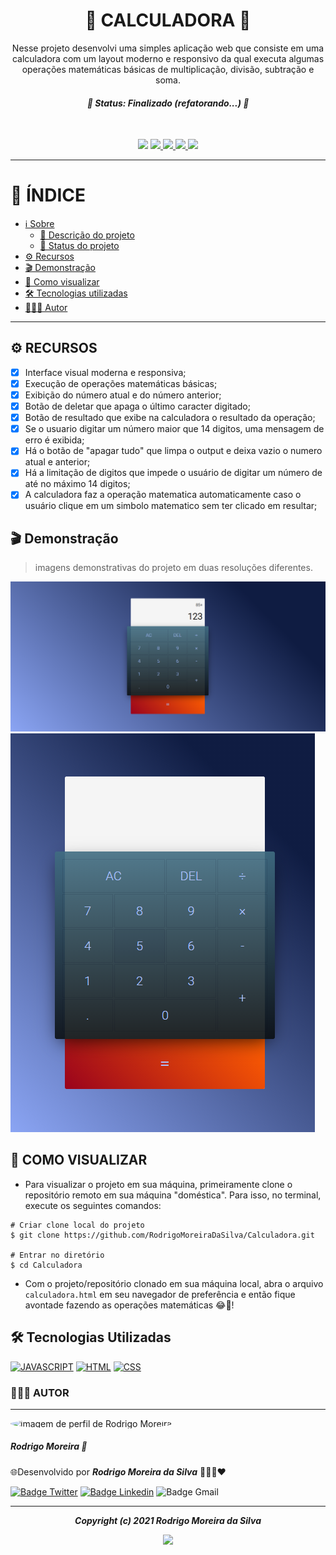 
<h1 align="center">🧮 CALCULADORA 🧮</h1> <a name="sobre"> </a>
<p align="center"> <a name="descricao"></a>Nesse projeto desenvolvi uma simples aplicação web que consiste em uma calculadora com um layout moderno e responsivo da qual executa algumas operações matemáticas básicas de multiplicação, divisão, subtração e soma.</p>

<h4 align="center"> <a name="status"></a><i>🚀 Status: Finalizado (refatorando...) 🚀</i> </h4>
<br>
<p align="center">
  <img src="https://img.shields.io/static/v1?label=Progresso&message=57%&color=5d4f5e&style=for-the-badge&labelColor=9f8da0">
  <a href="https://github.com/RodrigoMoreiraDaSilva/Calculadora/issues">
    <img src="https://img.shields.io/github/issues/RodrigoMoreiraDaSilva/Calculadora?style=for-the-badge&color=53242c&labelColor=cf514a">
  </a>
  <a href="https://github.com/RodrigoMoreiraDaSilva/Calculadora/blob/main/LICENSE">
    <img src="https://img.shields.io/github/license/RodrigoMoreiraDaSilva/Calculadora?style=for-the-badge&color=841d6c&labelColor=ccabd8">
  </a>
  <a href="https://github.com/RodrigoMoreiraDaSilva/Calculadora/network">
    <img src="https://img.shields.io/github/forks/RodrigoMoreiraDaSilva/Calculadora?style=for-the-badge&color=264d59&labelColor=43978d">
  </a>
  <a href="">
    <img src="https://img.shields.io/github/stars/RodrigoMoreiraDaSilva/Calculadora?style=for-the-badge&color=d46c4e&labelColor=f9ad6a">
  </a>

</p>

****

# 📖 ÍNDICE

- [ℹ️ Sobre](#sobre)
  - [📰 Descrição do projeto](#descricao)
  - [🔖 Status do projeto](#status)
- [⚙️ Recursos](#recursos)
- [🎬 Demonstração](#demonstracao)
- [📲 Como visualizar](#como-visualizar)
- [🛠 Tecnologias utilizadas](#tecnologias-utilizadas)
- [👨🏽‍💻 Autor](#autor)

****

## <a name="recursos"></a> ⚙️ RECURSOS

- [x] Interface visual moderna e responsiva;
- [x] Execução de operações matemáticas básicas;
- [x] Exibição do número atual e do número anterior;
- [x] Botão de deletar que apaga o último caracter digitado;
- [x] Botão de resultado que exibe na calculadora o resultado da operação;
- [x] Se o usuario digitar um número maior que 14 digitos, uma mensagem de erro é exibida;
- [x] Há o botão de "apagar tudo" que limpa o output e deixa vazio o numero atual e anterior;
- [x] Há a limitação de digitos que impede o usuário de digitar um número de até no máximo 14 digitos;
- [x] A calculadora faz a operação matematica automaticamente caso o usuário clique em um simbolo matematico sem ter clicado em resultar;

## <a name="demonstracao"></a>🎬 Demonstração
> imagens demonstrativas do projeto em duas resoluções diferentes.

![imagem demonstrativa da interface visual em uma resolução maior](./assets/screenshots/Screenshot2.png)
![Imagem demonstrativa da interface visual em uma resolução menor](./assets/screenshots/screenshot.png)


## 📲 COMO VISUALIZAR <a name="como-visualizar"> </a>

- Para visualizar o projeto em sua máquina, primeiramente clone o repositório remoto em sua máquina "doméstica". Para isso, no terminal, execute os seguintes comandos:

```
# Criar clone local do projeto
$ git clone https://github.com/RodrigoMoreiraDaSilva/Calculadora.git

# Entrar no diretório
$ cd Calculadora
```

- Com o projeto/repositório clonado em sua máquina local, abra o arquivo `calculadora.html` em seu navegador de preferência e então fique avontade fazendo as operações matemáticas 😂🤩!
  
## <a name="tecnologias-utilizadas"></a> 🛠 Tecnologias Utilizadas
[![JAVASCRIPT](https://img.shields.io/badge/JavaScript-323330?style=for-the-badge&logo=javascript&logoColor=F7DF1E)](https://developer.mozilla.org/en-US/docs/Web/JavaScript)
[![HTML](https://img.shields.io/badge/HTML5-E34F26?style=for-the-badge&logo=html5&logoColor=white)](https://developer.mozilla.org/pt-BR/docs/Web/HTML)
[![CSS](https://img.shields.io/badge/CSS-239120?&style=for-the-badge&logo=css3&logoColor=white)](https://developer.mozilla.org/pt-BR/docs/Web/CSS)

### 👨🏽‍💻 AUTOR <a name="autor"></a>
*****
<img style="border-radius: 50%" src="https://avatars.githubusercontent.com/u/78985382?s=460&u=421fd89ba15c63b87559a53804a6b850f5890575&v=4" width="100" alt="imagem de perfil de Rodrigo Moreira">
<h5>Rodrigo Moreira 🌠</h5>
<p>🌐Desenvolvido por <b> <i>Rodrigo Moreira da Silva</b> </i> 👨🏽‍💼❤️

[![Badge Twitter](https://img.shields.io/badge/Twitter-1DA1F2?style=for-the-badge&logo=twitter&logoColor=white)](https://twitter.com/RodrogaDev)
[![Badge Linkedin](https://img.shields.io/badge/LinkedIn-0077B5?style=for-the-badge&logo=linkedin&logoColor=white)](https://www.linkedin.com/in/rodrigo-m0reira-da-silva/)
![Badge Gmail](https://img.shields.io/badge/rodrigomoreiradasilva.of@gmail.com-D14836?style=for-the-badge&logo=gmail&logoColor=white)

****
<p align="center">
    <b> <i> Copyright (c) 2021 Rodrigo Moreira da Silva </i> </b>
</p>
  <p align="center"> <a href="https://github.com/RodrigoMoreiraDaSilva/Layout-Do-Netflix/blob/master/LICENSE"> <img src="https://img.shields.io/badge/LICENSE-MIT-%237159c1?style=for-the-badge&color=061430&labelColor=395ea8"> </a> </p>
